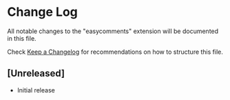 # Change Log

All notable changes to the "easycomments" extension will be documented in this file.

Check [Keep a Changelog](http://keepachangelog.com/) for recommendations on how to structure this file.

## [Unreleased]

- Initial release